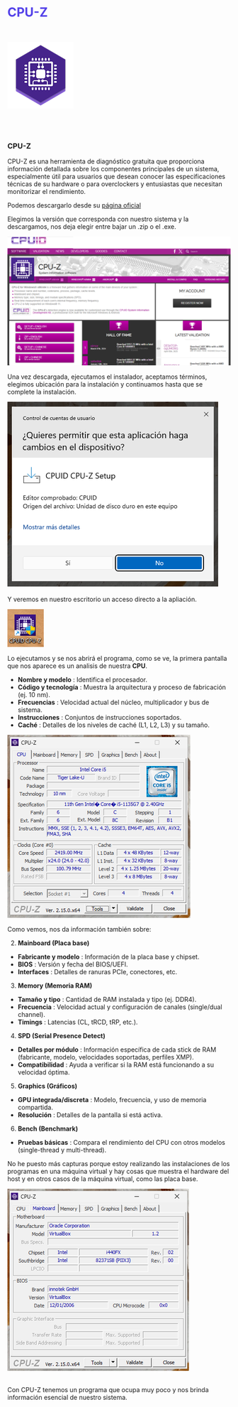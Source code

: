 # <font color="#5442e9">CPU-Z</font>

<br>

![](assets/20250405_192240_111.png)

<br><br>

<h3>CPU-Z</h3>

CPU-Z es una herramienta de diagnóstico gratuita que proporciona información detallada sobre los componentes principales de un sistema, especialmente útil para usuarios que desean conocer las especificaciones técnicas de su hardware o para overclockers y entusiastas que necesitan monitorizar el rendimiento.

Podemos descargarlo desde su [página oficial](https://www.cpuid.com/softwares/cpu-z.html)

Elegimos la versión que corresponda con nuestro sistema y la descargamos, nos deja elegir entre bajar un .zip o el .exe.

![](assets/20250405_192338_2.png)
<br>

Una vez descargada, ejecutamos el instalador, aceptamos términos, elegimos ubicación para la instalación y continuamos hasta que se complete la instalación.

![](assets/20250405_192730_3.png)
<br>
<br>
Y veremos en nuestro escritorio un acceso directo a la apliación.

![](assets/20250405_192752_4.png)
<br>

Lo ejecutamos y se nos abrirá el programa, como se ve, la primera pantalla que nos aparece es un analisis de nuestra **CPU**.

* **Nombre y modelo** : Identifica el procesador.
* **Código y tecnología** : Muestra la arquitectura y proceso de fabricación (ej. 10 nm).
* **Frecuencias** : Velocidad actual del núcleo, multiplicador y bus de sistema.
* **Instrucciones** : Conjuntos de instrucciones soportados.
* **Caché** : Detalles de los niveles de caché (L1, L2, L3) y su tamaño.

![](assets/20250405_192812_5.png)
<br>

Como vemos, nos da información también sobre:

2. **Mainboard (Placa base)**

* **Fabricante y modelo** : Información de la placa base y chipset.
* **BIOS** : Versión y fecha del BIOS/UEFI.
* **Interfaces** : Detalles de ranuras PCIe, conectores, etc.

3. **Memory (Memoria RAM)**

* **Tamaño y tipo** : Cantidad de RAM instalada y tipo (ej. DDR4).
* **Frecuencia** : Velocidad actual y configuración de canales (single/dual channel).
* **Timings** : Latencias (CL, tRCD, tRP, etc.).

4. **SPD (Serial Presence Detect)**

* **Detalles por módulo** : Información específica de cada stick de RAM (fabricante, modelo, velocidades soportadas, perfiles XMP).
* **Compatibilidad** : Ayuda a verificar si la RAM está funcionando a su velocidad óptima.

5. **Graphics (Gráficos)**

* **GPU integrada/discreta** : Modelo, frecuencia, y uso de memoria compartida.
* **Resolución** : Detalles de la pantalla si está activa.

6. **Bench (Benchmark)**

* **Pruebas básicas** : Compara el rendimiento del CPU con otros modelos (single-thread y multi-thread).

No he puesto más capturas porque estoy realizando las instalaciones de los programas en una máquina virtual y hay cosas que muestra el hardware del host y en otros casos de la máquina virtual, como las placa base.

![](assets/20250405_193440_6.png)
<br>
<br>

Con CPU-Z tenemos un programa que ocupa muy poco y nos brinda información esencial de nuestro sistema.

